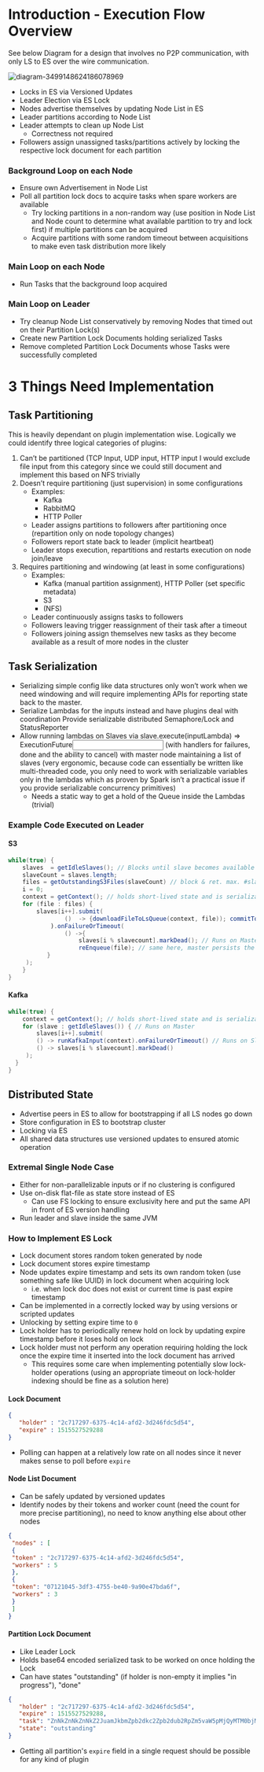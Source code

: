 # Introduction - Execution Flow Overview

See below Diagram for a design that involves no P2P communication, with only LS to ES over the
wire communication.  

![diagram-3499148624186078969](es-cluster-state-draft1.png)

* Locks in ES via Versioned Updates
* Leader Election via ES Lock
* Nodes advertise themselves by updating Node List in ES
* Leader partitions according to Node List
* Leader attempts to clean up Node List
   * Correctness not required
* Followers assign unassigned tasks/partitions actively by locking the respective lock document for
each partition

### Background Loop on each Node

* Ensure own Advertisement in Node List
* Poll all partition lock docs to acquire tasks when spare workers are available
  * Try locking partitions in a non-random way (use position in Node List and Node count to determine what available partition to try and lock first)
  if multiple partitions can be acquired
  * Acquire partitions with some random timeout between acquisitions to make even task distribution
  more likely

### Main Loop on each Node

* Run Tasks that the background loop acquired

### Main Loop on Leader

* Try cleanup Node List conservatively by removing Nodes that timed out on their Partition Lock(s)
* Create new Partition Lock Documents holding serialized Tasks
* Remove completed Partition Lock Documents whose Tasks were successfully completed

# 3 Things Need Implementation

## Task Partitioning

This is heavily dependant on plugin implementation wise. Logically we could identify three logical
categories of plugins:

1. Can’t be partitioned (TCP Input, UDP input, HTTP input I would exclude file input from this 
category since we could still document and implement this based on NFS trivially
2. Doesn’t require partitioning (just supervision) in some configurations
   * Examples:
      * Kafka
      * RabbitMQ
      * HTTP Poller
   * Leader assigns partitions to followers after partitioning once (repartition only on node topology changes)
   * Followers report state back to leader (implicit heartbeat)
   * Leader stops execution, repartitions and restarts execution on node join/leave
3. Requires partitioning and windowing (at least in some configurations)
   * Examples:
      * Kafka (manual partition assignment), HTTP Poller (set specific metadata)
      * S3
      * (NFS)
   * Leader continuously assigns tasks to followers
   * Followers leaving trigger reassignment of their task after a timeout
   * Followers joining assign themselves new tasks as they become available as a result of more nodes in the cluster
  
## Task Serialization

* Serializing simple config like data structures only won’t work when we need windowing and will
require implementing APIs for reporting state back to the master.
* Serialize Lambdas for the inputs instead and have plugins deal with coordination
Provide serializable distributed Semaphore/Lock and StatusReporter
* Allow running lambdas on Slaves via slave.execute(inputLambda) => ExecutionFuture<Input>
(with handlers for failures, done and the ability to cancel) with master node maintaining a list of
slaves (very ergonomic, because code can essentially be written like multi-threaded code, you only
need to work with serializable variables only in the lambdas which as proven by Spark isn’t a
practical issue if you provide serializable concurrency primitives)
   * Needs a static way to get a hold of the Queue inside the Lambdas (trivial)

### Example Code Executed on Leader

#### S3
```java
while(true) {
    slaves  = getIdleSlaves(); // Blocks until slave becomes available 
    slaveCount = slaves.length;
    files = getOutstandingS3Files(slaveCount) // block & ret. max. #slaveCount files
    i = 0;
    context = getContext(); // holds short-lived state and is serializable
    for (file : files) {
        slaves[i++].submit(
                ()  -> {downloadFileToLsQueue(context, file)); commitToEs(file);} // Runs on Slave
            ).onFailureOrTimeout(
                () ->{
                    slaves[i % slavecount].markDead(); // Runs on Master and persists information in ES
                    reEnqueue(file); // same here, master persists the state to ES
           }
     );
    }
}
```


#### Kafka

```java
while(true) {
	context = getContext(); // holds short-lived state and is serializable
	for (slave : getIdleSlaves()) { // Runs on Master
	    slaves[i++].submit(
	    () -> runKafkaInput(context).onFailureOrTimeout() // Runs on Slave
	    () -> slaves[i % slavecount].markDead()
     );
  }
}

```

## Distributed State

* Advertise peers in ES to allow for bootstrapping if all LS nodes go down
* Store configuration in ES to bootstrap cluster
* Locking via ES
* All shared data structures use versioned updates to ensured atomic operation 


### Extremal Single Node Case

* Either for non-parallelizable inputs or if no clustering is configured
* Use on-disk flat-file as state store instead of ES
   * Can use FS locking to ensure exclusivity here and put the same API in front of ES version handling
* Run leader and slave inside the same JVM

### How to Implement ES Lock

* Lock document stores random token generated by node
* Lock document stores expire timestamp
* Node updates expire timestamp and sets its own random token (use something safe like UUID)
in lock document when acquiring lock
   * i.e. when lock doc does not exist or current time is past expire timestamp
* Can be implemented in a correctly locked way by using versions or scripted updates
* Unlocking by setting expire time to `0`
* Lock holder has to periodically renew hold on lock by updating expire timestamp before it loses
hold on lock
* Lock holder must not perform any operation requiring holding the lock once the expire time it
inserted into the lock document has arrived
  * This requires some care when implementing potentially slow lock-holder operations
  (using an appropriate timeout on lock-holder indexing should be fine as a solution here)

#### Lock Document

```json
{
   "holder" : "2c717297-6375-4c14-afd2-3d246fdc5d54",
   "expire" : 1515527529288
}
```

* Polling can happen at a relatively low rate on all nodes since it never makes sense to poll
before `expire`

#### Node List Document

* Can be safely updated by versioned updates
* Identify nodes by their tokens and worker count (need the count for more precise partitioning),
no need to know anything else about other nodes

```json
{
 "nodes" : [
 {
 "token" : "2c717297-6375-4c14-afd2-3d246fdc5d54",
 "workers" : 5
 }, 
 {
 "token": "07121045-3df3-4755-be40-9a90e47bda6f",
 "workers" : 3
 }
 ]
}
```

#### Partition Lock Document

* Like Leader Lock
* Holds base64 encoded serialized task to be worked on once holding the Lock
* Can have states "outstanding" (if holder is non-empty it implies "in progress"), "done"

```json
{
   "holder" : "2c717297-6375-4c14-afd2-3d246fdc5d54",
   "expire" : 1515527529288,
   "task": "ZnNkZnNkZnNkZ2JuamJkbmZpb2dkc2Zpb2dub2RpZm5vaW5pMjQyMTM0bjMyaTQzLy9kc2Y=",
   "state": "outstanding" 
}
```

* Getting all partition's `expire` field in a single request should be possible for any kind
of plugin
